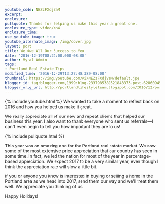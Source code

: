 ```yaml
---
youtube_code: NEZzFXdjVaM
excerpt:
enclosure:
pullquote: Thanks for helping us make this year a great one.
enclosure_type: video/mp4
enclosure_time:
use_youtube_image: true
youtube_alternate_image: /img/cover.jpg
layout: post
title: We Owe All Our Success to You
date: '2016-12-19T08:21:00.000-08:00'
author: Vyral Admin
tags:
- Portland Real Estate Tips
modified_time: '2016-12-29T13:27:48.389-08:00'
thumbnail: https://img.youtube.com/vi/NEZzFXdjVaM/default.jpg
blogger_id: tag:blogger.com,1999:blog-2337985381521843373.post-6286094577716187712
blogger_orig_url: http://portlandlifestyleteam.blogspot.com/2016/12/portland-real-estate-agent-thanks-for.html
---
```

{% include youtube.html %}
We wanted to take a moment to reflect back on 2016 and how you helped us make it great.

We really appreciate all of our new and repeat clients that helped our business this year. I also want to thank everyone who sent us referrals—I can't even begin to tell you how important they are to us!

{% include pullquote.html %}

This year was an amazing one for the Portland real estate market. We saw some of the most extensive price appreciation that our country has seen in some time. In fact, we led the nation for most of the year in percentage-based appreciation. We expect 2017 to be a very similar year, even though I think the appreciation rate will slow a little bit.

If you or anyone you know is interested in buying or selling a home in the Portland area as we head into 2017, send them our way and we'll treat them well. We appreciate you thinking of us.

Happy Holidays!
